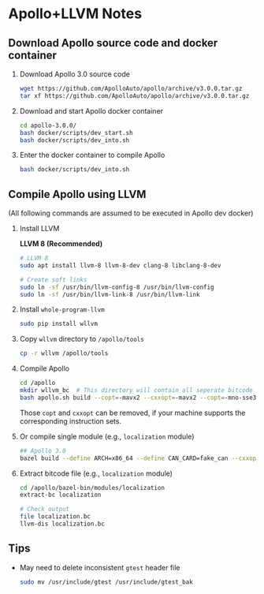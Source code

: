 Apollo+LLVM Notes
===

## Download Apollo source code and docker container

1. Download Apollo 3.0 source code

    ```bash
    wget https://github.com/ApolloAuto/apollo/archive/v3.0.0.tar.gz
    tar xf https://github.com/ApolloAuto/apollo/archive/v3.0.0.tar.gz
    ```

2. Download and start Apollo docker container

    ```bash
    cd apollo-3.0.0/
    bash docker/scripts/dev_start.sh
    bash docker/scripts/dev_into.sh
    ```

3. Enter the docker container to compile Apollo
    ```bash
    bash docker/scripts/dev_into.sh
    ```


## Compile Apollo using LLVM

(All following commands are assumed to be executed in Apollo dev docker)

1. Install LLVM

    **LLVM 8 (Recommended)**

    ```bash
    # LLVM 8
    sudo apt install llvm-8 llvm-8-dev clang-8 libclang-8-dev

    # Create soft links
    sudo ln -sf /usr/bin/llvm-config-8 /usr/bin/llvm-config
    sudo ln -sf /usr/bin/llvm-link-8 /usr/bin/llvm-link
    ```

2. Install `whole-program-llvm`  

    ```bash
    sudo pip install wllvm
    ```

3. Copy `wllvm` directory to `/apollo/tools`

    ```bash
    cp -r wllvm /apollo/tools
    ```

4. Compile Apollo

    ```bash
    cd /apollo
    mkdir wllvm_bc  # This directory will contain all seperate bitcode files
    bash apollo.sh build --copt=-mavx2 --cxxopt=-mavx2 --copt=-mno-sse3 --crosstool_top=tools/wllvm:toolchain
    ```

    Those `copt` and `cxxopt` can be removed, if your machine supports the corresponding instruction sets.

5. Or compile single module (e.g., `localization` module)

    ```bash
    ## Apollo 3.0
    bazel build --define ARCH=x86_64 --define CAN_CARD=fake_can --cxxopt=-DUSE_ESD_CAN=false --copt=-mavx2 --copt=-mno-sse3 --cxxopt=-DCPU_ONLY --crosstool_top=tools/wllvm:toolchain //modules/localization:localization --compilation_mode=opt
    ```

6. Extract bitcode file (e.g., `localization` module)

    ```bash
    cd /apollo/bazel-bin/modules/localization
    extract-bc localization

    # Check output
    file localization.bc
    llvm-dis localization.bc
    ```


## Tips

- May need to delete inconsistent `gtest` header file
    ```bash
    sudo mv /usr/include/gtest /usr/include/gtest_bak
    ```

